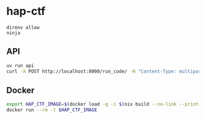 # hap-ctf

```
direnv allow
ninja
```

## API

```bash
uv run api
curl -X POST http://localhost:8000/run_code/ -H "Content-Type: multipart/form-data" -F "file=@submission.zip"
```

## Docker

```bash
export HAP_CTF_IMAGE=$(docker load -q -i $(nix build --no-link --print-out-paths .#docker) | awk -F': ' '{print $2}')
docker run --rm -t $HAP_CTF_IMAGE
```
